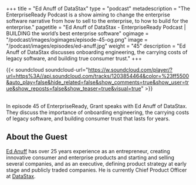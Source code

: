 +++
title = "Ed Anuff of DataStax"
type = "podcast"
metadescription = "The EnterpriseReady Podcast is a show aiming to change the enterprise software narrative from how to sell to the enterprise, to how to build for the enterprise."
pagetitle = "Ed Anuff of DataStax - EnterpriseReady Podcast | BUILDING the world’s best enterprise software"
ogimage = "/podcast/images/ogimages/episode-45-og.png"
image = "/podcast/images/episodes/ed-anuff.jpg"
weight = "45"
description = "Ed Anuff of DataStax discusses onboarding engineering, the carrying costs of legacy software, and building true consumer trust."
+++

{{< soundcloud soundcloud-url="https://w.soundcloud.com/player/?url=https%3A//api.soundcloud.com/tracks/1203854464&color=%23ff5500&auto_play=false&hide_related=false&show_comments=true&show_user=true&show_reposts=false&show_teaser=true&visual=true" >}}


\
In episode 45 of EnterpriseReady, Grant speaks with Ed Anuff of DataStax. They discuss the importance of onboarding engineering, the carrying costs of legacy software, and building consumer trust that lasts for years.

## About the Guest 

[Ed Anuff](https://twitter.com/edanuff) has over 25 years experience as an entrepreneur, creating innovative consumer and enterprise products and starting and selling several companies, and as an executive, defining product strategy at early stage and publicly traded companies. He is currently Chief Product Officer at [DataStax](https://www.datastax.com/).
